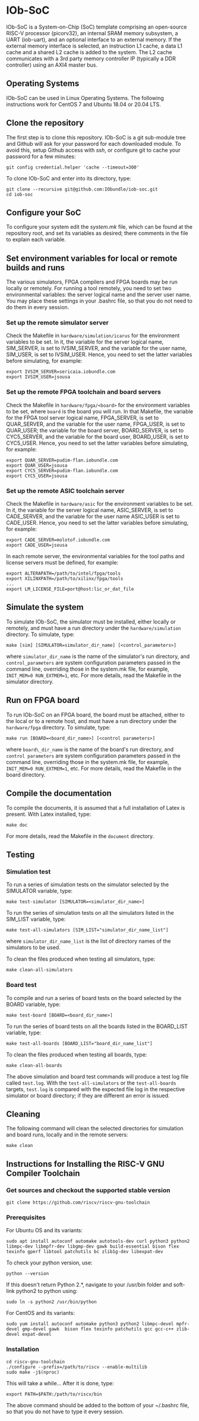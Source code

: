 # IOb-SoC

IOb-SoC is a System-on-Chip (SoC) template comprising an open-source RISC-V
processor (picorv32), an internal SRAM memory subsystem, a UART (iob-uart), and
an optional interface to an external memory. If the external memory interface is
selected, an instruction L1 cache, a data L1 cache and a shared L2 cache is
added to the system. The L2 cache communicates with a 3rd party memory
controller IP (typically a DDR controller) using an AXI4 master bus.

## Operating Systems

IOb-SoC can be used in Linux Operating Systems. The following instructions work
for CentOS 7 and Ubuntu 18.04 or 20.04 LTS.

## Clone the repository

The first step is to clone this repository. IOb-SoC is a git sub-module tree and
Github will ask for your password for each downloaded module. To avoid this,
setup Github access with *ssh*, or configure git to cache your password for a
few minutes:

``git config credential.helper 'cache --timeout=300'``

To clone IOb-SoC and enter into its directory, type:

```
git clone --recursive git@github.com:IObundle/iob-soc.git
cd iob-soc
```



## Configure your SoC

To configure your system edit the *system.mk* file, which can be found at the
repository root, and set its variables as desired; there comments in the file to
explain each variable.



## Set environment variables for local or remote builds and runs

The various simulators, FPGA compilers and FPGA boards may be run locally or
remotely. For running a tool remotely, you need to set two environmental
variables: the server logical name and the server user name. You may place these
settings in your .bashrc file, so that you do not need to do them in every
session.


### Set up the remote simulator server

Check the Makefile in `hardware/simulation/icarus` for the environment variables
to be set. In it, the variable for the server logical name, SIM\_SERVER, is set
to IVSIM\_SERVER, and the variable for the user name, SIM\_USER, is set to
IVSIM_USER. Hence, you need to set the latter variables before simulating, for
example:

```
export IVSIM_SERVER=sericaia.iobundle.com
export IVSIM_USER=jsousa
```

### Set up the remote FPGA toolchain and board servers

Check the Makefile in `hardware/fpga/<board>` for the environment variables to
be set, where `board` is the board you will run. In that Makefile, the variable
for the FPGA tool server logical name, FPGA\_SERVER, is set to QUAR\_SERVER, and
the variable for the user name, FPGA\_USER, is set to QUAR\_USER; the variable
for the board server, BOARD\_SERVER, is set to CYC5\_SERVER, and the variable
for the board user, BOARD\_USER, is set to CYC5_USER. Hence, you need to set the
latter variables before simulating, for example:

```
export QUAR_SERVER=pudim-flan.iobundle.com
export QUAR_USER=jsousa
export CYC5_SERVER=pudim-flan.iobundle.com
export CYC5_USER=jsousa
```

### Set up the remote ASIC toolchain server

Check the Makefile in `hardware/asic` for the environment variables to be set.
In it, the variable for the server logical name, ASIC\_SERVER, is set to
CADE\_SERVER, and the variable for the user name ASIC\_USER is set to
CADE\_USER. Hence, you need to set the latter variables before simulating, for
example:

```
export CADE_SERVER=molotof.iobundle.com
export CADE_USER=jsousa

```

In each remote server, the environmental variables for the tool paths and
license servers must be defined, for example:

```
export ALTERAPATH=/path/to/intel/fpga/tools
export XILINXPATH=/path/to/xilinx/fpga/tools
...
export LM_LICENSE_FILE=port@host:lic_or_dat_file
```


## Simulate the system

To simulate IOb-SoC, the simulator must be installed, either locally or remotely, and must have a run directory under the `hardware/simulation` directory. To simulate, type:
```
make [sim] [SIMULATOR=simulator_dir_name] [<control_parameters>]
```

where `simulator_dir_name` is the name of the simulator's run directory, and
 `control_parameters` are system configuration parameters passed in the command
 line, overriding those in the system.mk file, for example, `INIT_MEM=0
 RUN_EXTMEM=1`, etc. For more details, read the Makefile in the simulator
 directory.


## Run on FPGA board

To run IOb-SoC on an FPGA board, the board must be attached, either to the local
or to a remote host, and must have a run directory under the `hardware/fpga`
directory. To simulate, type:
```
make run [BOARD=<board_dir_name>] [<control parameters>]
```
where `board\_dir_name` is the name of the board's run directory, and `control
 parameters` are system configuration parameters passed in the command line,
 overriding those in the system.mk file, for example, `INIT_MEM=0 RUN_EXTMEM=1`,
 etc. For more details, read the Makefile in the board directory.


## Compile the documentation

To compile the documents, it is assumed that a full installation of Latex is
present. With Latex installed, type:

```
make doc
```

For more details, read the Makefile in the `document` directory.



## Testing

### Simulation test

To run a series of simulation tests on the simulator selected by the SIMULATOR variable, type: 
```
make test-simulator [SIMULATOR=<simulator_dir_name>]
```

To run the series of simulation tests on all the simulators listed in the SIM\_LIST variable, type: 
```
make test-all-simulators [SIM_LIST="simulator_dir_name_list"]
```
where `simulator_dir_name_list` is the list of directory names of the simulators
to be used.

To clean the files produced when testing all simulators, type:
```
make clean-all-simulators
```


### Board test

To compile and run a series of board tests on the board selected by the BOARD variable, type:
```
make test-board [BOARD=<board_dir_name>]
```

To run the series of board tests on all the boards listed in the BOARD\_LIST variable, type: 
```
make test-all-boards [BOARD_LIST="board_dir_name_list"]
```

To clean the files produced when testing all boards, type:
```
make clean-all-boards
```


The above simulation and board test commands will produce a test log file called
`test.log`. With the `test-all-simulators` or the `test-all-boards` targets,
`test.log` is compared with the expected file log in the respective simulator or
board directory; if they are different an error is issued.


## Cleaning

The following command will clean the selected directories for simulation and
board runs, locally and in the remote servers:

```
make clean
```



## Instructions for Installing the RISC-V GNU Compiler Toolchain

### Get sources and checkout the supported stable version

```
git clone https://github.com/riscv/riscv-gnu-toolchain
```

### Prerequisites

For Ubuntu OS and its variants:

```
sudo apt install autoconf automake autotools-dev curl python3 python2 libmpc-dev libmpfr-dev libgmp-dev gawk build-essential bison flex texinfo gperf libtool patchutils bc zlib1g-dev libexpat-dev
```
To check your python version, use:
```
python --version
```
If this doesn't return Python 2.*, navigate to your /usr/bin folder and soft-link python2 to python using:
```
sudo ln -s python2 /usr/bin/python
```

For CentOS and its variants:

```
sudo yum install autoconf automake python3 python2 libmpc-devel mpfr-devel gmp-devel gawk  bison flex texinfo patchutils gcc gcc-c++ zlib-devel expat-devel
```

### Installation

```
cd riscv-gnu-toolchain
./configure --prefix=/path/to/riscv --enable-multilib
sudo make -j$(nproc)
```

This will take a while... After it is done, type:
```
export PATH=$PATH:/path/to/riscv/bin
```

The above command should be added to the bottom of your ~/.bashrc file, so that
you do not have to type it every session.
